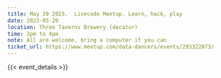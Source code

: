 ```yaml
---
title: May 20 2023.  Livecode Meetup. Learn, hack, play
date: 2023-05-20
location: Three Taverns Brewery (decatur)
time: 2pm to 4pm
note: All are welcome, bring a computer if you can
ticket_url: https://www.meetup.com/data-dancers/events/293322873/
---
```


{{< event_details >}}